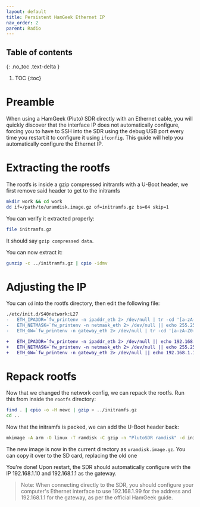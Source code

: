 ```yaml
---
layout: default
title: Persistent HamGeek Ethernet IP
nav_order: 2
parent: Radio
---
```


## Table of contents
{: .no_toc .text-delta }

1. TOC
{:toc}


# Preamble 

When using a HamGeek (Pluto) SDR directly with an Ethernet cable, you will quickly discover that the interface IP does not automatically configure, forcing you to have to SSH into the SDR using the debug USB port every time you restart it to configure it using `ifconfig`. This guide will help you automatically configure the Ethernet IP.

# Extracting the rootfs

The rootfs is inside a gzip compressed initramfs with a U-Boot header, we first remove said header to get to the initramfs

```bash
mkdir work && cd work
dd if=/path/to/uramdisk.image.gz of=initramfs.gz bs=64 skip=1
```

You can verify it extracted properly:
```bash
file initramfs.gz
```

It should say `gzip compressed data`.

You can now extract it:
```bash
gunzip -c ../initramfs.gz | cpio -idmv
```

# Adjusting the IP
You can `cd` into the rootfs directory, then edit the following file:


```diff
./etc/init.d/S40network:L27
-   ETH_IPADDR=`fw_printenv -n ipaddr_eth 2> /dev/null | tr -cd '[a-zA-Z0-9]._-'`
-   ETH_NETMASK=`fw_printenv -n netmask_eth 2> /dev/null || echo 255.255.255.0 | tr -cd '[a-zA-Z0-9]._-'`
-   ETH_GW=`fw_printenv -n gateway_eth 2> /dev/null | tr -cd '[a-zA-Z0-9]._-'`

+   ETH_IPADDR=`fw_printenv -n ipaddr_eth 2> /dev/null || echo 192.168.1.10 | tr -cd '[a-zA-Z0-9]._-'`
+   ETH_NETMASK=`fw_printenv -n netmask_eth 2> /dev/null || echo 255.255.255.0 | tr -cd '[a-zA-Z0-9]._-'`
+   ETH_GW=`fw_printenv -n gateway_eth 2> /dev/null || echo 192.168.1.1 | tr -cd '[a-zA-Z0-9]._-'`
```

# Repack rootfs

Now that we changed the network config, we can repack the rootfs. Run this from inside the `rootfs` directory:

```bash
find . | cpio -o -H newc | gzip > ../initramfs.gz
cd ..
```

Now that the initramfs is packed, we can add the U-Boot header back:

```bash
mkimage -A arm -O linux -T ramdisk -C gzip -n "PlutoSDR ramdisk" -d initramfs.gz ./uramdisk.image.gz
```

The new image is now in the current directory as `uramdisk.image.gz`. You can copy it over to the SD card, replacing the old one

You're done! Upon restart, the SDR should automatically configure with the IP 192.168.1.10 and 192.168.1.1 as the gateway.


> Note: When connecting directly to the SDR, you should configure your computer's Ethernet interface to use 192.168.1.99 for the address and 192.168.1.1 for the gateway, as per the official HamGeek guide.
